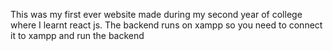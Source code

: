 This was my first ever website made during my second year of college where I learnt react js. 
The backend runs on xampp so you need to connect it to xampp and run the backend
